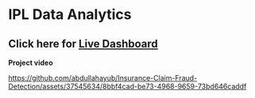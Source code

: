 # IPL Data Analytics

## Click here for <a href="https://app.powerbi.com/view?r=eyJrIjoiNGMzNzI3MDctMmY1MC00Y2NkLWI2MjgtYTYzY2NlYThlNzdkIiwidCI6ImRmODY3OWNkLWE4MGUtNDVkOC05OWFjLWM4M2VkN2ZmOTVhMCJ9" target="blank">Live Dashboard</a> 

**Project video**

https://github.com/abdullahayub/Insurance-Claim-Fraud-Detection/assets/37545634/8bbf4cad-be73-4968-9659-73bd646caddf
